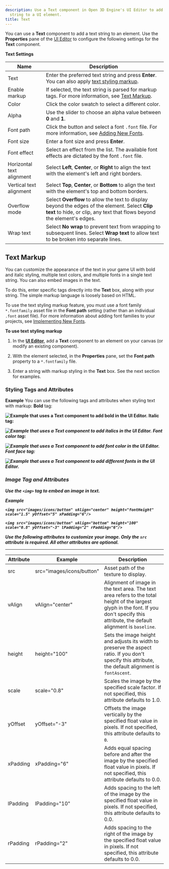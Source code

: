 ```yaml
---
description: Use a Text component in Open 3D Engine's UI Editor to add a text
  string to a UI element.
title: Text
---
```


You can use a **Text** component to add a text string to an element.  Use the **Properties** pane of the [UI Editor](/docs/userguide/ui/editor/using) to configure the following settings for the **Text** component.


**Text Settings**

| Name | Description |
| --- | --- |
| Text |  Enter the preferred text string and press **Enter**. You can also apply [text styling markup](#ui-editor-component-text-styling-markup).  |
| Enable markup |  If selected, the text string is parsed for markup tags. For more information, see [Text Markup](#ui-editor-component-text-styling-markup).  |
| Color |  Click the color swatch to select a different color.  |
| Alpha |  Use the slider to choose an alpha value between **0** and **1**.  |
| Font path |  Click the button and select a font `.font` file. For more information, see [Adding New Fonts](/docs/user-guide/interactivity/user-interface/fonts/adding-fonts.md).  |
| Font size |  Enter a font size and press **Enter**.  |
| Font effect |  Select an effect from the list. The available font effects are dictated by the font `.font` file.  |
| Horizontal text alignment |  Select **Left**, **Center**, or **Right** to align the text with the element's left and right borders.  |
| Vertical text alignment |  Select **Top**, **Center**, or **Bottom** to align the text with the element's top and bottom borders.  |
| Overflow mode |  Select **Overflow** to allow the text to display beyond the edges of the element. Select **Clip text** to hide, or clip, any text that flows beyond the element's edges.  |
| Wrap text |  Select **No wrap** to prevent text from wrapping to subsequent lines. Select **Wrap text** to allow text to be broken into separate lines.  |

## Text Markup 

You can customize the appearance of the text in your game UI with bold and italic styling, multiple text colors, and multiple fonts in a single text string. You can also embed images in the text.

To do this, enter specific tags directly into the **Text** box, along with your string. The simple markup language is loosely based on HTML.

To use the text styling markup feature, you must use a font family `*.fontfamily` asset file in the **Font path** setting \(rather than an individual `.font` asset file\). For more information about adding font families to your projects, see [Implementing New Fonts](/docs/user-guide/interactivity/user-interface/fonts/_index.md).

**To use text styling markup**

1. In the [**UI Editor**](/docs/user-guide/interactivity/user-interface/editor/using.md), add a **Text** component to an element on your canvas (or modify an existing component).

1. With the element selected, in the **Properties** pane, set the **Font path** property to a `*.fontfamily` file.

1. Enter a string with markup styling in the **Text** box. See the next section for examples.

### Styling Tags and Attributes 

**Example**
You can use the following tags and attributes when styling text with markup:
**Bold** tag: <b>

![Example that uses a Text component to add bold in the UI Editor.](/images/user-guide/game_ui_editor/this-text-bold.png)
**Italic** tag: <i>

![Example that uses a Text component to add italics in the UI Editor.](/images/user-guide/game_ui_editor/this-text-italic.png)
**Font color** tag: <font color>

![Example that uses a Text component to add font color in the UI Editor.](/images/user-guide/game_ui_editor/this-text-red.png)
**Font face** tag: <font face>

![Example that uses a Text component to add different fonts in the UI Editor.](/images/user-guide/game_ui_editor/this-text-font.png)

### Image Tag and Attributes 

Use the `<img>` tag to embed an image in text.

**Example**

```
<img src="images/icons/button" vAlign="center" height="fontHeight" scale="1.5" yOffset="5" xPadding="6"/>

<img src="images/icons/button" vAlign="bottom" height="100" scale="0.8" yOffset="-3" lPadding="2" rPadding="6"/>
```

Use the following attributes to customize your image. Only the `src` attribute is required. All other attributes are optional.


****

| Attribute | Example | Description |
| --- | --- | --- |
| src | src="images/icons/button" |  Asset path of the texture to display.  |
| vAlign | vAlign="center" |  Alignment of image in the text area. The text area refers to the total height of the largest glyph in the font. If you don't specify this attribute, the default alignment is `baseline`.   |
| height | height="100" |  Sets the image height and adjusts its width to preserve the aspect ratio. If you don't specify this attribute, the default alignment is `fontAscent`.   |
| scale | scale="0.8" | Scales the image by the specified scale factor. If not specified, this attribute defaults to 1.0. |
| yOffset | yOffset="-3" |  Offsets the image vertically by the specified float value in pixels. If not specified, this attribute defaults to `0`.  |
| xPadding | xPadding="6" |  Adds equal spacing before and after the image by the specified float value in pixels. If not specified, this attribute defaults to 0.0.  |
| lPadding | lPadding="10" |  Adds spacing to the left of the image by the specified float value in pixels. If not specified, this attribute defaults to 0.0.  |
| rPadding | rPadding="2" |  Adds spacing to the right of the image by the specified float value in pixels. If not specified, this attribute defaults to 0.0. |
